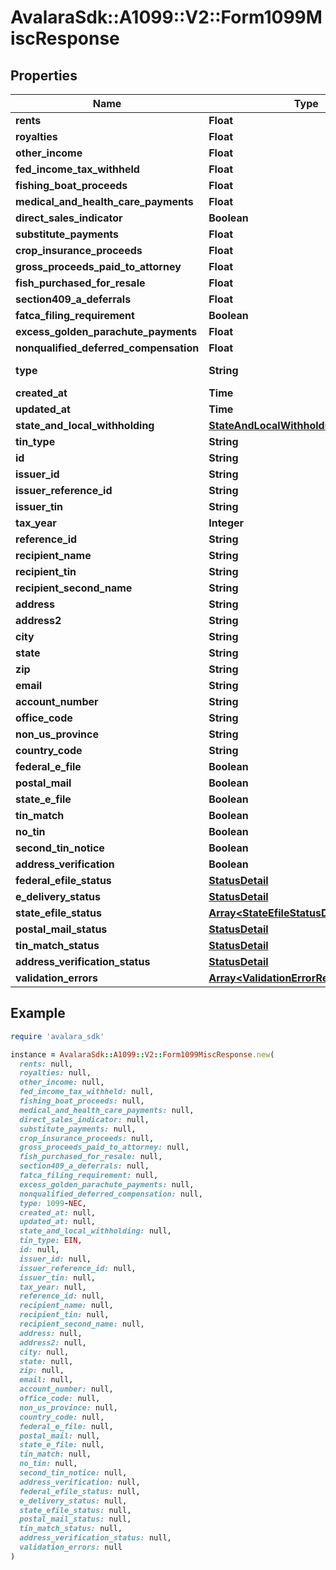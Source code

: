 # AvalaraSdk::A1099::V2::Form1099MiscResponse

## Properties

| Name | Type | Description | Notes |
| ---- | ---- | ----------- | ----- |
| **rents** | **Float** |  | [optional] |
| **royalties** | **Float** |  | [optional] |
| **other_income** | **Float** |  | [optional] |
| **fed_income_tax_withheld** | **Float** |  | [optional] |
| **fishing_boat_proceeds** | **Float** |  | [optional] |
| **medical_and_health_care_payments** | **Float** |  | [optional] |
| **direct_sales_indicator** | **Boolean** |  | [optional] |
| **substitute_payments** | **Float** |  | [optional] |
| **crop_insurance_proceeds** | **Float** |  | [optional] |
| **gross_proceeds_paid_to_attorney** | **Float** |  | [optional] |
| **fish_purchased_for_resale** | **Float** |  | [optional] |
| **section409_a_deferrals** | **Float** |  | [optional] |
| **fatca_filing_requirement** | **Boolean** |  | [optional] |
| **excess_golden_parachute_payments** | **Float** |  | [optional] |
| **nonqualified_deferred_compensation** | **Float** |  | [optional] |
| **type** | **String** |  | [optional][readonly] |
| **created_at** | **Time** |  | [optional] |
| **updated_at** | **Time** |  | [optional] |
| **state_and_local_withholding** | [**StateAndLocalWithholdingResponse**](StateAndLocalWithholdingResponse.md) |  | [optional] |
| **tin_type** | **String** |  | [optional] |
| **id** | **String** |  | [optional] |
| **issuer_id** | **String** |  | [optional] |
| **issuer_reference_id** | **String** |  | [optional] |
| **issuer_tin** | **String** |  | [optional] |
| **tax_year** | **Integer** |  | [optional] |
| **reference_id** | **String** |  | [optional] |
| **recipient_name** | **String** |  | [optional] |
| **recipient_tin** | **String** |  | [optional] |
| **recipient_second_name** | **String** |  | [optional] |
| **address** | **String** |  | [optional] |
| **address2** | **String** |  | [optional] |
| **city** | **String** |  | [optional] |
| **state** | **String** |  | [optional] |
| **zip** | **String** |  | [optional] |
| **email** | **String** |  | [optional] |
| **account_number** | **String** |  | [optional] |
| **office_code** | **String** |  | [optional] |
| **non_us_province** | **String** |  | [optional] |
| **country_code** | **String** |  | [optional] |
| **federal_e_file** | **Boolean** |  | [optional] |
| **postal_mail** | **Boolean** |  | [optional] |
| **state_e_file** | **Boolean** |  | [optional] |
| **tin_match** | **Boolean** |  | [optional] |
| **no_tin** | **Boolean** |  | [optional] |
| **second_tin_notice** | **Boolean** |  | [optional] |
| **address_verification** | **Boolean** |  | [optional] |
| **federal_efile_status** | [**StatusDetail**](StatusDetail.md) |  | [optional] |
| **e_delivery_status** | [**StatusDetail**](StatusDetail.md) |  | [optional] |
| **state_efile_status** | [**Array&lt;StateEfileStatusDetailResponse&gt;**](StateEfileStatusDetailResponse.md) |  | [optional] |
| **postal_mail_status** | [**StatusDetail**](StatusDetail.md) |  | [optional] |
| **tin_match_status** | [**StatusDetail**](StatusDetail.md) |  | [optional] |
| **address_verification_status** | [**StatusDetail**](StatusDetail.md) |  | [optional] |
| **validation_errors** | [**Array&lt;ValidationErrorResponse&gt;**](ValidationErrorResponse.md) |  | [optional] |

## Example

```ruby
require 'avalara_sdk'

instance = AvalaraSdk::A1099::V2::Form1099MiscResponse.new(
  rents: null,
  royalties: null,
  other_income: null,
  fed_income_tax_withheld: null,
  fishing_boat_proceeds: null,
  medical_and_health_care_payments: null,
  direct_sales_indicator: null,
  substitute_payments: null,
  crop_insurance_proceeds: null,
  gross_proceeds_paid_to_attorney: null,
  fish_purchased_for_resale: null,
  section409_a_deferrals: null,
  fatca_filing_requirement: null,
  excess_golden_parachute_payments: null,
  nonqualified_deferred_compensation: null,
  type: 1099-NEC,
  created_at: null,
  updated_at: null,
  state_and_local_withholding: null,
  tin_type: EIN,
  id: null,
  issuer_id: null,
  issuer_reference_id: null,
  issuer_tin: null,
  tax_year: null,
  reference_id: null,
  recipient_name: null,
  recipient_tin: null,
  recipient_second_name: null,
  address: null,
  address2: null,
  city: null,
  state: null,
  zip: null,
  email: null,
  account_number: null,
  office_code: null,
  non_us_province: null,
  country_code: null,
  federal_e_file: null,
  postal_mail: null,
  state_e_file: null,
  tin_match: null,
  no_tin: null,
  second_tin_notice: null,
  address_verification: null,
  federal_efile_status: null,
  e_delivery_status: null,
  state_efile_status: null,
  postal_mail_status: null,
  tin_match_status: null,
  address_verification_status: null,
  validation_errors: null
)
```

